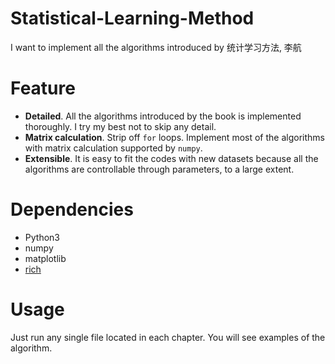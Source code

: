 # Statistical-Learning-Method
I want to implement all the algorithms introduced by 统计学习方法, 李航

# Feature

- **Detailed**.
All the algorithms introduced by the book is implemented thoroughly. I try my best not to skip any detail.
- **Matrix calculation**.
Strip off `for` loops. Implement most of the algorithms with matrix calculation supported by `numpy`.
- **Extensible**.
It is easy to fit the codes with new datasets because all the algorithms are controllable through parameters, to a large extent.

# Dependencies

- Python3
- numpy
- matplotlib
- [rich](https://github.com/willmcgugan/rich)

# Usage

Just run any single file located in each chapter. You will see examples of the algorithm.
